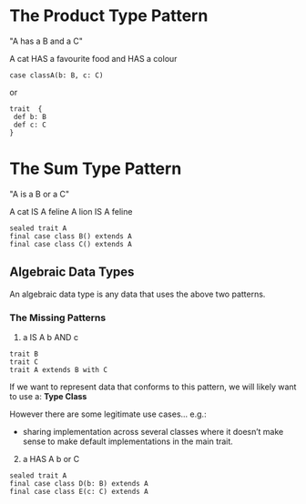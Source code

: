 # The Product Type Pattern

"A has a B and a C"

A cat HAS a favourite food and HAS a colour
 
```$xslt
case classA(b: B, c: C)
```
or 

```$xslt
trait  {
 def b: B
 def c: C 
}
```

# The Sum Type Pattern

"A is a B or a C"

A cat IS A feline
A lion IS A feline

```$xslt
sealed trait A
final case class B() extends A
final case class C() extends A
```

## Algebraic Data Types

An algebraic data type is any data that uses the above two patterns.

### The Missing Patterns

1) a IS A b AND c

```$xslt
trait B
trait C
trait A extends B with C
```

If we want to represent data that conforms to this pattern,
we will likely want to use a: **Type Class**

However there are some legitimate use cases...
e.g.:
 - sharing implementation across several classes where it doesn’t make
      sense to make default implementations in the main trait.
      
2) a HAS A b or C

```$xslt
sealed trait A
final case class D(b: B) extends A
final case class E(c: C) extends A
```      


  
